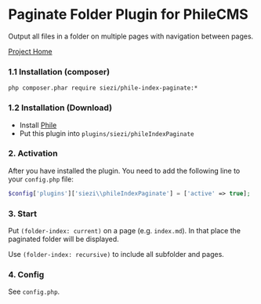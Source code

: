 # Paginate Folder Plugin for PhileCMS #

Output all files in a folder on multiple pages with navigation between pages.

[Project Home](https://github.com/Schlaefer/phileIndexPaginate)

### 1.1 Installation (composer) ###

```shell
php composer.phar require siezi/phile-index-paginate:*
```

### 1.2 Installation (Download)

* Install [Phile](https://github.com/PhileCMS/Phile)
* Put this plugin into `plugins/siezi/phileIndexPaginate`

### 2. Activation

After you have installed the plugin. You need to add the following line to your `config.php` file:

```php
$config['plugins']['siezi\\phileIndexPaginate'] = ['active' => true];
```

### 3. Start ###

Put `(folder-index: current)` on a page (e.g. `index.md`). In that place the paginated folder will be displayed.

Use `(folder-index: recursive)` to include all subfolder and pages.

### 4. Config ###

See `config.php`.